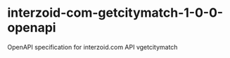 # interzoid-com-getcitymatch-1-0-0-openapi
OpenAPI specification for interzoid.com API vgetcitymatch
